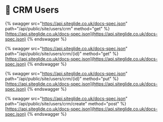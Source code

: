 # 🔗 CRM Users

{% swagger src="https://api.siteglide.co.uk/docs-spec.json" path="/api/public/site/users/crm" method="get" %}
[https://api.siteglide.co.uk/docs-spec.json](https://api.siteglide.co.uk/docs-spec.json)
{% endswagger %}

{% swagger src="https://api.siteglide.co.uk/docs-spec.json" path="/api/public/site/users/crm/{id}" method="get" %}
[https://api.siteglide.co.uk/docs-spec.json](https://api.siteglide.co.uk/docs-spec.json)
{% endswagger %}

{% swagger src="https://api.siteglide.co.uk/docs-spec.json" path="/api/public/site/users/crm/{id}" method="put" %}
[https://api.siteglide.co.uk/docs-spec.json](https://api.siteglide.co.uk/docs-spec.json)
{% endswagger %}

{% swagger src="https://api.siteglide.co.uk/docs-spec.json" path="/api/public/site/users/crm/create" method="post" %}
[https://api.siteglide.co.uk/docs-spec.json](https://api.siteglide.co.uk/docs-spec.json)
{% endswagger %}
